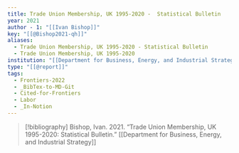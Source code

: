 ```yaml
---
title: Trade Union Membership, UK 1995-2020 -  Statistical Bulletin
year: 2021
author - 1: "[[Ivan Bishop]]"
key: "[[@Bishop2021-qh]]"
aliases:
  - Trade Union Membership, UK 1995-2020 - Statistical Bulletin
  - Trade Union Membership, UK 1995-2020
institution: "[[Department for Business, Energy, and Industrial Strategy]]"
type: "[[@report]]"
tags:
  - Frontiers-2022
  - _BibTex-to-MD-Git
  - Cited-for-Frontiers
  - Labor
  - _In-Notion
---
```


> [!bibliography]
> Bishop, Ivan. 2021. “Trade Union Membership, UK 1995-2020: Statistical Bulletin.” [[Department for Business, Energy, and Industrial Strategy]]